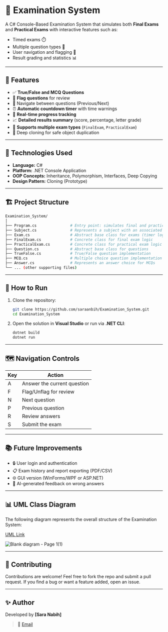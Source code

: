# 📝 Examination System

A C# Console-Based Examination System that simulates both **Final Exams** and **Practical Exams** with interactive features such as:
- Timed exams ⏱️
- Multiple question types 🧠
- User navigation and flagging 🔖
- Result grading and statistics 📊

---

## 🚀 Features

- ✅ **True/False and MCQ Questions**
- 🧩 **Flag questions** for review
- 🔄 Navigate between questions (Previous/Next)
- ⏰ **Automatic countdown timer** with time warnings
- 🧮 **Real-time progress tracking**
- 📈 **Detailed results summary** (score, percentage, letter grade)
- 🧪 **Supports multiple exam types** (`FinalExam`, `PracticalExam`)
- 🧬 Deep cloning for safe object duplication

---

## 🧠 Technologies Used

- **Language:** C#
- **Platform:** .NET Console Application
- **OOP Concepts:** Inheritance, Polymorphism, Interfaces, Deep Copying
- **Design Pattern:** Cloning (Prototype)

---

## 🏗️ Project Structure

```bash
Examination_System/
│
├── Program.cs               # Entry point: simulates final and practical exams
├── Subject.cs               # Represents a subject with an associated exam
├── Exam.cs                  # Abstract base class for exams (timer logic, grading, etc.)
├── FinalExam.cs             # Concrete class for final exam logic
├── PracticalExam.cs         # Concrete class for practical exam logic
├── Question.cs              # Abstract base class for questions
├── TrueFalse.cs             # True/False question implementation
├── MCQ.cs                   # Multiple choice question implementation
├── Answer.cs                # Represents an answer choice for MCQs
└── ... (other supporting files)
```

---

## 🧪 How to Run

1. Clone the repository:

   ```bash
   git clone https://github.com/saraanbih/Examination_System.git
   cd Examination_System
   ```

2. Open the solution in **Visual Studio** or run via **.NET CLI**:

   ```bash
   dotnet build
   dotnet run
   ```

---

## 🗺️ Navigation Controls

| Key | Action                      |
|-----|-----------------------------|
| A   | Answer the current question |
| F   | Flag/Unflag for review      |
| N   | Next question               |
| P   | Previous question           |
| R   | Review answers              |
| S   | Submit the exam             |

---

## 📚 Future Improvements

- 🔒 User login and authentication
- 📋 Exam history and report exporting (PDF/CSV)
- 🌐 GUI version (WinForms/WPF or ASP.NET)
- 🧠 AI-generated feedback on wrong answers

---

## 📊 UML Class Diagram

The following diagram represents the overall structure of the Examination System:

[UML Link](https://lucid.app/lucidchart/d4d0be0c-d586-4105-947f-0f218140568e/edit?viewport_loc=-2404%2C53%2C3277%2C1300%2C0_0&invitationId=inv_72db0add-0df9-416d-b85d-2dd6053a9c23)

![Blank diagram - Page 1(1)](https://github.com/user-attachments/assets/0fdd9776-1ae9-4415-b15d-136f388e44ea)


---

## 🤝 Contributing

Contributions are welcome! Feel free to fork the repo and submit a pull request. If you find a bug or want a feature added, open an issue.

---

## ✨ Author

Developed by **[Sara Nabih]**

> 📧 [Email](nabihsara8@gmail.com)
